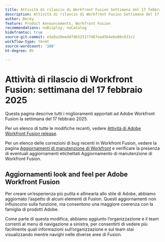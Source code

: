 ```yaml
---
title: Attività di rilascio di Workfront Fusion Settimana del 17 febbraio 2025
description: Attività di rilascio di Workfront Fusion Settimana del 17 febbraio 2025
author: Becky
feature: Product Announcements, Workfront Fusion
recommendations: noDisplay, noCatalog
hidefromtoc: true
source-git-commit: e5e8a20eed4fdb523177d67ead564e6e80c031c2
workflow-type: tm+mt
source-wordcount: '160'
ht-degree: 0%

---
```


# Attività di rilascio di Workfront Fusion: settimana del 17 febbraio 2025

Questa pagina descrive tutti i miglioramenti apportati ad Adobe Workfront Fusion la settimana del 17 febbraio 2025.

Per un elenco di tutte le modifiche recenti, vedere [Attività di Adobe Workfront Fusion release](/help/workfront-fusion/fusion-product-releases/fusion-release-activity.md).

Per un elenco delle correzioni di bug recenti in Workfront Fusion, vedere la pagina [Aggiornamenti di manutenzione di Workfront](https://experienceleague.adobe.com/it/docs/workfront-known-issues/releases/current-updates) e verificare la presenza di eventuali aggiornamenti etichettati Aggiornamento di manutenzione di Workfront Fusion.

<!--## Adobe Storage connector and modules now available

Now you can use Workfront Fusion to manage Adobe your Adobe Storage. With the Adobe Storage modules, you can: 

* Create, discard, restore, or delete an Adobe Enterprise Storage Management (ESM) store
* Invite a user to an ESM store
* Make a custom call the the Adobe User Management API 

For information and instructions, see [Adobe Storage modules]().-->

## Aggiornamenti look and feel per Adobe Workfront Fusion

Per creare un’esperienza più pulita e allinearla allo stile di Adobe, abbiamo aggiornato l’aspetto di alcuni elementi di Fusion. Questi aggiornamenti non influiscono sulla funzione, ma consentono una maggiore coerenza con la famiglia di prodotti Adobe.

Come parte di questa modifica, abbiamo aggiunto l’organizzazione e il team correnti al menu di navigazione a sinistra, per consentirti di vedere più facilmente quali informazioni sull’organizzazione e sul team stai visualizzando mentre navighi nelle diverse aree di Fusion.


